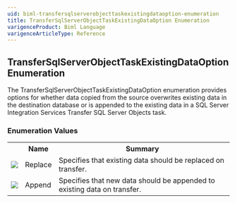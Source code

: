 ```yaml
---
uid: biml-transfersqlserverobjecttaskexistingdataoption-enumeration
title: TransferSqlServerObjectTaskExistingDataOption Enumeration
varigenceProduct: Biml Language
varigenceArticleType: Reference
---
```


## TransferSqlServerObjectTaskExistingDataOption Enumeration<div class="LanguageSummary"><div class ="SummaryItem">The TransferSqlServerObjectTaskExistingDataOption enumeration provides options for whether data copied from the source overwrites existing data in the destination database or is appended to the existing data in a SQL Server Integration Services Transfer SQL Server Objects task.</div></div><div class="EnumValueGroup">### Enumeration Values<table id="EnumValue" class="MemberList"><tbody><tr><th class="MemberTypeIconColumnHeader">&nbsp;</th><th class="MemberNameColumnHeader">Name</th><th class="MemberSummaryColumnHeader">Summary</th></tr><tr class="cd0"><td align="center" class="MemberTypeIcon"><img src="enumValue.png"></img></td><td class="MemberName">Replace</td><td class="MemberSummary"><div class ="SummaryItem">Specifies that existing data should be replaced on transfer.</div></td></tr><tr class="cd1"><td align="center" class="MemberTypeIcon"><img src="enumValue.png"></img></td><td class="MemberName">Append</td><td class="MemberSummary"><div class ="SummaryItem">Specifies that new data should be appended to existing data on transfer.</div></td></tr></tbody></table></div>